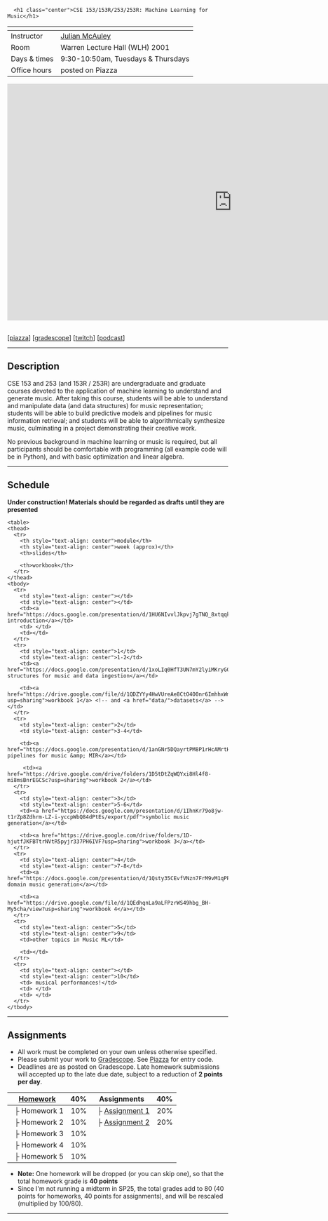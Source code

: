 

<!--      <button class="mode-toggle center">
        <span class="dark-mode"><i class="fa-solid fa-moon fa-fw"></i><span class="mode-text"> Dark mode</span></span>
        <span class="light-mode"><i class="fa-solid fa-sun fa-fw"></i><span class="mode-text"> Light mode</span></span>
      </button>-->

      <h1 class="center">CSE 153/153R/253/253R: Machine Learning for Music</h1>

<div class="table-wrapper">

  <table class="headerless">
    <thead>
      <tr>
        <th> </th>
        <th> </th>
      </tr>
    </thead>
    <tbody>
      <tr>
        <td>Instructor</td>
        <td><a href="https://cseweb.ucsd.edu/~jmcauley/">Julian McAuley</a></td>
      </tr>
      <tr>
        <td>Room</td>
        <td>Warren Lecture Hall (WLH) 2001</td>
      </tr>
      <tr>
        <td>Days &amp; times</td>
        <td>9:30-10:50am, Tuesdays &amp; Thursdays</td>
      </tr>
      <tr>
        <td>Office hours</td>
        <td>posted on Piazza</td>
      </tr>
    </tbody>
  </table>

</div>

<div id="twitch-embed" align="center"><iframe src="https://embed.twitch.tv?channel=julianmcauley&amp;height=540&amp;parent=cseweb.ucsd.edu&amp;referrer=https%3A%2F%2Fcseweb.ucsd.edu%2Fclasses%2Fsp25%2Fcse253-a%2F&amp;width=1024" allowfullscreen="" scrolling="no" frameborder="0" allow="autoplay; fullscreen" title="Twitch" sandbox="allow-modals allow-scripts allow-same-origin allow-popups allow-popups-to-escape-sandbox allow-storage-access-by-user-activation" width="1024" height="540"></iframe></div>

<script src="https://embed.twitch.tv/embed/v1.js"></script>

<script type="text/javascript">
      new Twitch.Embed("twitch-embed", {
       width: 1024,
       height: 540,
        channel: "julianmcauley",
        // only needed if your site is also embedded on embed.example.com and othersite.example.com
        parent: ["cseweb.ucsd.edu"]
      });
</script>

<br>

<p class="center">
[<a href="https://piazza.com/ucsd/spring2025/cse153253">piazza</a>]
[<a href="https://www.gradescope.com/courses/1011394">gradescope</a>]
[<a href="https://www.twitch.tv/julianmcauley/">twitch</a>]
[<a href="https://podcast.ucsd.edu/watch/sp25/cse153cse253_a00">podcast</a>]


</p>

<hr>

<h2 id="description">Description</h2>

<p>CSE 153 and 253 (and 153R / 253R) are undergraduate and graduate courses devoted to the application of machine learning to understand and generate music. After taking this course, students will be able to understand and manipulate data (and data structures) for music representation; students will be able to build predictive models and pipelines for music information retrieval; and students will be able to algorithmically synthesize music, culminating in a project demonstrating their creative work.</p>

<p>No previous background in machine learning or music is required, but all participants should be comfortable with programming (all example code will be in Python), and with basic optimization and linear algebra.</p>

<!--<hr />

<p><b>This page is under construction!</b></p>

<p>Several people have asked me for a course syllabus. Since this course is running for the first time the details aren't finalized yet. In the meantime, here's what I put in the course approval form, which should give you a <b>rough sense</b> of what the syllabus will be like. Details will be finalized by week 1:</p>

<pre>Course content: The course consists of a high-level view of Machine
Learning as it applies to modeling music, both in terms of prediction and
generation. The course will be hands-on, focused on developing tangible
artifacts on real-world datasets.

Syllabus:

The course will consist of five modules:

Module 1 (~week 1): data structures for music and data ingestion
- Primer on musical and machine learning terminology;
- Symbolic representations of music (e.g. midi/piano roll) (~1 lecture)
- Continuous representations of music (waveforms and spectrograms) (~1 lecture)

Module 2 (~week 2-2.5): simple predictive pipelines for music
- Will mostly cover classification and "standard" Music Information Retrieval
  (MIR) tasks, e.g. tagging, genre classification, onset detection, chord
  labeling, etc.
- This module also serves as revision of ML fundamentals (linear modeling,
  markov chains, and very basic introduction to deep learning). ~3 lectures total.

Module 3 (~week 2.5-5): symbolic-domain music generation
- Historical (non-ML) approaches e.g. grammars, rule-based methods, stochastic
  composition;
- Next-token prediction (e.g. Markov chain) approaches;
- Deep learning (DL) based approaches (DNNs, Transformers, etc.);
- Other symbolic-domain tasks other than generation (e.g. sequence-to-sequence
  tasks like arrangement/transcription);
- One "fun" lecture of academic case studies (this could be a guest lecture,
  but is also just "flex time" in case lectures are running long prior to the
  midterm); e.g. Piano Genie, DDC, MMT

Midterm (week 6) (+ one lecture of prep / revision)

Module 4 (~week 7-8): continuous-domain music generation
- More historical (non-ML) background (e.g. analog synthesis);
- Generative Adversarial Networks (GANs) (e.g. wavegan, specgan); or maybe
  musicVAE
- Diffusion models;
- One more lecture of academic case studies (again, leaving flex time)

Module 5 (~week 9): other topics in Music Information Retrieval (MIR):
- Music recommender systems; lyric translation, playlist generation; etc. two
  lectures, probably including guest lectures by graduate students.
- (time permitting) AI ethics, licensing issues, etc.

Project showcase (week 10): (performances of generated music or demos by
students for their final projects)

Assessment

Homework: The course will have 5 homework assignments (or “problem sets”)
corresponding to each of the 5 modules above. These will be due biweekly, with
the lowest grade dropped (allowing students to miss one module). Each homework
will be worth 10% of the final grade, for a total of 40% (after dropping the
lowest grade).

First assignment: A first assignment will take the form of a “kaggle-like”
competition on a simple-ish MIR task (e.g. genre classification). This
assignment will be due around week 7; this assignment format has been highly
successful in our other online classes (CSE158R/258R). This will be worth
approximately 20% of the final grade. Note that only a token proportion of the
grades (e.g. 2 marks) will be based on relative performance, with the majority
of assignment grades based on predefined performance criteria, so as not to
overemphasize the competitive aspect.

Midterm (may or may not run in first year): The midterm will take place in
week 7 and will have a 24-hour (take home) format. This format has proved the
most effective in our other online offerings, maximizing flexibility and
accessibility for remote students. This will be worth approximately 20% of the
final grade.

Final project: The final project will task students with applying what they
have learned creatively to demonstrate their music synthesis projects. This
will take the form of a short (possibly pre-recorded) presentation, accompanied
by an (algorithmically generated) musical piece. Projects will be showcased in
week 10. This will be worth approximately 20% of the final grade.
</pre>-->


<hr>

<!--<h2 id="objectives">Objectives</h2>

<ul>
  <li>Gain an overview of the field of AI music creation</li>
  <li>Learn fundamental AI concepts and principles</li>
  <li>Learn representative AI tools for music creation</li>
  <li>Gain hands-on experience on creating music using AI tools</li>
</ul>

<hr />-->

<h2 id="schedule">Schedule</h2>

<p class="center"><b><strong class="highlight">Under construction!</strong> Materials should be regarded as drafts until they are presented</b></p>

<div class="table-wrapper">

    <table>
    <thead>
      <tr>
        <th style="text-align: center">module</th>
        <th style="text-align: center">week (approx)</th>
        <th>slides</th>
<!--         <th>(w/annotations)</th> -->
        <th>workbook</th>
      </tr>
    </thead>
    <tbody>
      <tr>
        <td style="text-align: center"></td>
        <td style="text-align: center"></td>
        <td><a href="https://docs.google.com/presentation/d/1HU6NIvvlJkpvj7gTNQ_8xtqqk_5agtKAwT9kR4NDc_c/export/pdf">course introduction</a></td>
        <td> </td>
        <td></td>
      </tr>
      <tr>
        <td style="text-align: center">1</td>
        <td style="text-align: center">1-2</td>
        <td><a href="https://docs.google.com/presentation/d/1xoLIq0HfT3UN7mY2lyiMKryG0JsBkx3mrgEVihTLlGc/export/pdf">data structures for music and data ingestion</a></td>
<!--         <td><a href="slides/module1_annotated.pdf">(w/ annotations)</a></td> -->
        <td><a href="https://drive.google.com/file/d/1QDZYYy4HwVUreAe8CtO4O0nr6ImhhxWm/view?usp=sharing">workbook 1</a> <!-- and <a href="data/">datasets</a> --> </td>
      </tr>
      <tr>
        <td style="text-align: center">2</td>
        <td style="text-align: center">3-4</td>
<!--         <td>simple predictive pipelines for music</td> -->
        <td><a href="https://docs.google.com/presentation/d/1anGNr5DQayrtPM8P1rHcAMrtH1cLiWmuCipUn1e8uzY/export/pdf">predictive pipelines for music &amp; MIR</a></td>

<!--         <td><a href="slides/module1_annotated.pdf">(w/ annotations)</a></td> -->
         <td><a href="https://drive.google.com/drive/folders/1D5tDtZqWQYxi8Hl4f8-mi8msBnrEGCSc?usp=sharing">workbook 2</a></td>
      </tr>
      <tr>
        <td style="text-align: center">3</td>
        <td style="text-align: center">5-6</td>
        <td><a href="https://docs.google.com/presentation/d/1IhnKr79o8jw-t1rZp8Zdhrm-LZ-i-yccpWbQ84dPtEs/export/pdf">symbolic music generation</a></td>
<!--         <td><a href="slides/module2.pdf">symbolic-domain music generation</a></td> -->
<!--         <td><a href="slides/module2_annotated.pdf">(w/ annotations)</a></td> -->
        <td><a href="https://drive.google.com/drive/folders/1D-hjutfJKFBTtrNVtR5pyjr337PH6IVF?usp=sharing">workbook 3</a></td>
      </tr>
      <tr>
        <td style="text-align: center">4</td>
        <td style="text-align: center">7-8</td>
        <td><a href="https://docs.google.com/presentation/d/1Qsty35CEvfVNzn7FrM9vM1qPPGQPUJgnsb4x70yHHtE/export/pdf">continuous-domain music generation</a></td>
<!--         <td><a href="slides/module3.pdf">continuous-domain music generation</a></td> -->
<!--         <td><a href="slides/module3_annotated.pdf">(w/ annotations)</a></td> -->
        <td><a href="https://drive.google.com/file/d/1QEdhqnLa9aLFPzrWS49hbg_BH-My5cha/view?usp=sharing">workbook 4</a></td>
      </tr>
      <tr>
        <td style="text-align: center">5</td>
        <td style="text-align: center">9</td>
        <td>other topics in Music ML</td>
<!--         <td><a href="slides/module5.pdf">other topics in Music ML</a></td> -->
<!--         <td><a href="slides/module5_annotated.pdf">(w/ annotations)</a></td> -->
        <td></td>
      </tr>
      <tr>
        <td style="text-align: center"></td>
        <td style="text-align: center">10</td>
        <td> musical performances!</td>
        <td> </td>
        <td> </td>
      </tr>
    </tbody>
  </table>

</div>

<hr>

<h2 id="assignments">Assignments</h2>

<ul>
  <li>All work must be completed on your own unless otherwise specified.
  </li><li>Please submit your work to <a href="https://www.gradescope.com/courses/1011394">Gradescope</a>. See <a href="https://piazza.com/ucsd/spring2025/cse153253">Piazza</a> for entry code.</li>
  <li>Deadlines are as posted on Gradescope. Late homework submissions will accepted up to the late due date, subject to a reduction of <strong class="highlight">2 points per day</strong>.</li>
</ul>

<div class="table-wrapper">

  <table>
    <thead>
      <tr>
        <th><a href="https://docs.google.com/document/d/1dYjDlgzmMdPn4zbLMflmGiA32H8DRfI0yByADPdSqd0/export?format=pdf">Homework</a></th>
        <th style="text-align: right">40%</th>
        <th>Assignments</th>
        <th style="text-align: right">40%</th>
      </tr>
    </thead>
    <tbody>
      <tr>
        <td> ├ Homework 1</td>
        <td style="text-align: right">10%</td>
        <td> ├ <a href="https://docs.google.com/document/d/1crq3eqtnBHs5UyIhst_C0u6e65uQ4bj2miv4SPjycXo/export?format=pdf">Assignment 1</a></td>
        <td style="text-align: right">20%</td>
      </tr>
      <tr>
        <td> ├ Homework 2</td>
        <td style="text-align: right">10%</td>
        <td> ├ <a href="https://docs.google.com/document/d/1j5bIiNW3C1hkG2eBIWGJd-8oVjALF5E9fvFiBLbc9PU/export?format=pdf">Assignment 2</a></td>
        <td style="text-align: right">20%</td>
      </tr>
      <tr>
        <td> ├ Homework 3</td>
        <td style="text-align: right">10%</td>
      </tr>
      <tr>
        <td> ├ Homework 4</td>
        <td style="text-align: right">10%</td>
      </tr>
      <tr>
        <td> ├ Homework 5</td>
        <td style="text-align: right">10%</td>
      </tr>
    </tbody>
  </table>


  <ul>
  <li><strong>Note:</strong> One homework will be dropped (or you can skip one), so that the total homework grade is <strong>40 points</strong></li>
  <li>Since I'm not running a midterm in SP25, the total grades add to 80 (40 points for homeworks, 40 points for assignments), and will be rescaled (multiplied by 100/80).</li>
  </ul>

</div>

<hr>
